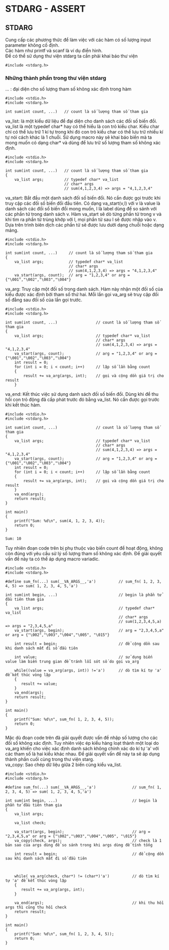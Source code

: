 # STDARG - ASSERT
## STDARG
Cung cấp các phương thức để làm việc với các hàm có số lượng input parameter không cố định.\
Các hàm như printf và scanf là ví dụ điển hình.\
Để có thể sử dụng thư viện stdarg ta cần phải khai báo thư viện
~~~
#include <stdarg.h>
~~~
### Những thành phần trong thư viện stdarg
 ... : đại diện cho số lượng tham số không xác định trong hàm
~~~
#include <stdio.h>
#include <stdarg.h>

int sum(int count, ...)   // count là số lượng tham số tham gia
~~~
va_list: là một kiểu dữ liệu để đại diện cho danh sách các đối số biến đổi. va_list là một typedef char* hay có thể hiểu là con trỏ kiểu char. Kiểu char chỉ có thể lưu trữ 1 kí tự trong khi đó con trỏ kiểu char có thể lưu trữ nhiều kí tự nói cách khác là 1 chuỗi. Sử dụng macro này sẽ khai báo biến mà ta mong muốn có dạng char* và dùng để lưu trữ số lượng tham số không xác định.
~~~
#include <stdio.h>
#include <stdarg.h>

int sum(int count, ...)   // count là số lượng tham số tham gia
{
    va_list args;         // typedef char* va_list
                          // char* args
                          // sum(4,1,2,3,4) => args = "4,1,2,3,4"
~~~
va_start: Bắt đầu một danh sách đối số biến đổi. Nó cần được gọi trước khi truy cập các đối số biến đổi đầu tiên. Có dạng va_start(v,l) với v là value là danh sách các đối số biến đổi mong muốn, l là label dùng để so sánh với các phần tử trong danh sách v. Hàm va_start sẽ dò từng phần tử trong v và khi tìm ra phần tử trùng khớp với l, mọi phần tử sau l sẽ được nhập vào v. Dựa trên trình biên dịch các phần tử sẽ được lưu dưới dạng chuỗi hoặc dạng mảng.
~~~
#include <stdio.h>
#include <stdarg.h>

int sum(int count, ...)     // count là số lượng tham số tham gia
{
    va_list args;           // typedef char* va_list
                            // char* args
                            // sum(4,1,2,3,4) => args = "4,1,2,3,4"
    va_start(args, count);  // arg = "1,2,3,4" or arg = {"\001","\002","\003","\004"} 
~~~
va_arg: Truy cập một đối số trong danh sách. Hàm này nhận một đối số của kiểu được xác định bởi tham số thứ hai. Mỗi lần gọi va_arg sẽ truy cập đối số đằng sau đối số của lần gọi trước.
~~~
#include <stdio.h>
#include <stdarg.h>

int sum(int count, ...)                 // count là số lượng tham số tham gia
{
    va_list args;                       // typedef char* va_list
                                        // char* args
                                        // sum(4,1,2,3,4) => args = "4,1,2,3,4"
    va_start(args, count);              // arg = "1,2,3,4" or arg = {"\001","\002","\003","\004"}
    int result = 0;         
    for (int i = 0; i < count; i++)     // lặp số lần bằng count
    {
        result += va_arg(args, int);    // gọi và cộng dồn giá trị cho result
    }
~~~
va_end: Kết thúc việc sử dụng danh sách đối số biến đổi. Dùng khi để thu hồi con trỏ động đã cấp phát trước đó bằng va_list. Nó cần được gọi trước khi kết thúc hàm.
~~~
#include <stdio.h>
#include <stdarg.h>

int sum(int count, ...)                 // count là số lượng tham số tham gia
{
    va_list args;                       // typedef char* va_list
                                        // char* args
                                        // sum(4,1,2,3,4) => args = "4,1,2,3,4"
    va_start(args, count);              // arg = "1,2,3,4" or arg = {"\001","\002","\003","\004"}
    int result = 0;         
    for (int i = 0; i < count; i++)     // lặp số lần bằng count
    {
        result += va_arg(args, int);    // gọi và cộng dồn giá trị cho result
    }
    va_end(args);
    return result;
}

int main()
{
    printf("Sum: %d\n", sum(4, 1, 2, 3, 4));
    return 0;
}
~~~
~~~
Sum: 10
~~~
Tuy nhiên đoạn code trên bị phụ thuộc vào biến count để hoạt động, không còn đúng với yêu cầu sử lý số lượng tham số không xác định. Để giải quyết vấn đề này ta có thể áp dụng macro variadic.
~~~
#include <stdio.h>
#include <stdarg.h>

#define sum_fn(...) sum(__VA_ARGS__,'a')          // sum_fn( 1, 2, 3, 4, 5) => sum( 1, 2, 3, 4, 5,'a')

int sum(int begin, ...)                           // begin là phần tử đầu tiên tham gia
{
    va_list args;                                 // typedef char* va_list
                                                  // char* args
                                                  // sum(1,2,3,4,5,a) => args = "2,3,4,5,a"
    va_start(args, begin);                        // arg = "2,3,4,5,a" or arg = {"\002","\003","\004","\005", "\015"}

    int result = begin;                           // để cộng dồn sau khi danh sách mất đi số đầu tiên

    int value;                                    // sử dụng biến value làm biến trung gian để tránh lỗi sót số do gọi va_arg

    while((value = va_arg(args, int)) !='a')      // dò tìm kí tự 'a' để kết thúc vòng lặp
    {
       result += value;
    }
    va_end(args);
    return result;
}

int main()
{
    printf("Sum: %d\n", sum_fn( 1, 2, 3, 4, 5));
    return 0;
}
~~~
Mặc dù đoạn code trên đã giải quyết được vấn đề nhập số lượng cho các đối số không xác định. Tuy nhiên việc ép kiểu hàng loạt thành một loại do va_arg khiến cho việc xác định danh sách không chính xác do kí tự 'a' với các tham số là hai kiểu khác nhau. Để giải quyết vấn đề này ta sẽ áp dụng thành phần cuối cùng trong thư viện starg.\
va_copy: Sao chép dữ liệu giữa 2 biến cùng kiểu va_list.
~~~
#include <stdio.h>
#include <stdarg.h>

#define sum_fn(...) sum(__VA_ARGS__,'a')                // sum_fn( 1, 2, 3, 4, 5) => sum( 1, 2, 3, 4, 5,'a')

int sum(int begin, ...)                                 // begin là phần tử đầu tiên tham gia
{
    va_list args;                                       

    va_list check;

    va_start(args, begin);                              // arg = "2,3,4,5,a" or arg = {"\002","\003","\004","\005", "\015"}
    va_copy(check, args);                               // check là 1 bản sao của args dùng để so sánh trong khi args dùng để tính tổng

    int result = begin;                                 // để cộng dồn sau khi danh sách mất đi số đầu tiên

    

    while( va_arg(check, char*) != (char*)'a')          // dò tìm kí tự 'a' để kết thúc vòng lặp
    {
       result += va_arg(args, int);
    }

    va_end(args);                                       // khi thu hồi args thì cũng thu hồi check
    return result;
}

int main()
{
    printf("Sum: %d\n", sum_fn( 1, 2, 3, 4, 5));
    return 0;
}
~~~
